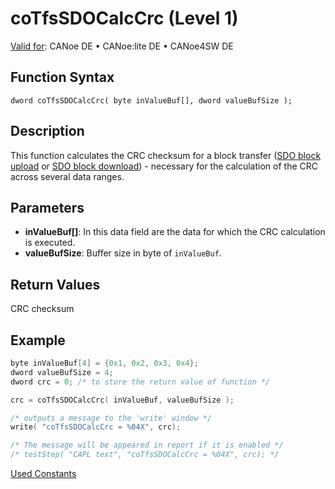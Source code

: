 # coTfsSDOCalcCrc (Level 1)

[Valid for](../../../../Shared/FeatureAvailability.md): CANoe DE • CANoe:lite DE • CANoe4SW DE

## Function Syntax

```
dword coTfsSDOCalcCrc( byte inValueBuf[], dword valueBufSize );
```

## Description

This function calculates the CRC checksum for a block transfer ([SDO block upload](../../../../CANoeCANalyzer/CANopen/TfsNodelayer/PDOTests.md) or [SDO block download](../../../../CANoeCANalyzer/CANopen/TfsNodelayer/SDO/BlockSdoDownload.md)) - necessary for the calculation of the CRC across several data ranges.

## Parameters

- **inValueBuf[]**: In this data field are the data for which the CRC calculation is executed.
- **valueBufSize**: Buffer size in byte of `inValueBuf`.

## Return Values

CRC checksum

## Example

```c
byte inValueBuf[4] = {0x1, 0x2, 0x3, 0x4};
dword valueBufSize = 4;
dword crc = 0; /* to store the return value of function */

crc = coTfsSDOCalcCrc( inValueBuf, valueBufSize );

/* outputs a message to the 'write' window */
write( "coTfsSDOCalcCrc = %04X", crc);

/* The message will be appeared in report if it is enabled */
/* testStep( "CAPL text", "coTfsSDOCalcCrc = %04X", crc); */
```

[Used Constants](../CAPLfunctionsCANopenNLTFSExampleConstants.md)
